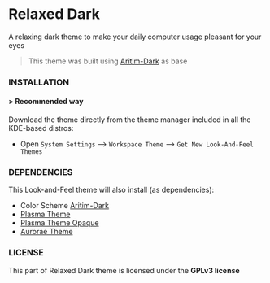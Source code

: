 # Relaxed Dark
A relaxing dark theme to make your daily computer usage pleasant for your eyes

> This theme was built using [Aritim-Dark](https://github.com/Mrcuve0/Aritim-Dark) as base

### **INSTALLATION**
#### **> Recommended way**

Download the theme directly from the theme manager included in all the KDE-based distros:

* Open `System Settings` --> `Workspace Theme` --> `Get New Look-And-Feel Themes`

### **DEPENDENCIES**
This Look-and-Feel theme will also install (as dependencies):

* Color Scheme [Aritim-Dark](https://store.kde.org/p/1280295)
* [Plasma Theme](https://www.pling.com/p/1309107/)
* [Plasma Theme Opaque](https://www.pling.com/p/1312804/)
* [Aurorae Theme](https://www.pling.com/p/1320512/)


### **LICENSE**
This part of Relaxed Dark theme is licensed under the **GPLv3 license**